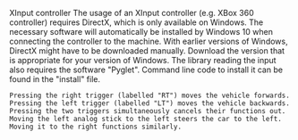 XInput controller
	The usage of an XInput controller (e.g. XBox 360 controller) requires DirectX, which is only available on Windows. The necessary software will automatically be installed by Windows 10 when connecting the controller to the machine. With earlier versions of Windows, DirectX might have to be downloaded manually. Download the version that is appropriate for your version of Windows. The library reading the input also requires the software "Pyglet". Command line code to install it can be found in the "install" file.
	
	Pressing the right trigger (labelled "RT") moves the vehicle forwards.
	Pressing the left trigger (labelled "LT") moves the vehicle backwards.
	Pressing the two triggers simultaneously cancels their functions out.
	Moving the left analog stick to the left steers the car to the left.
	Moving it to the right functions similarly.